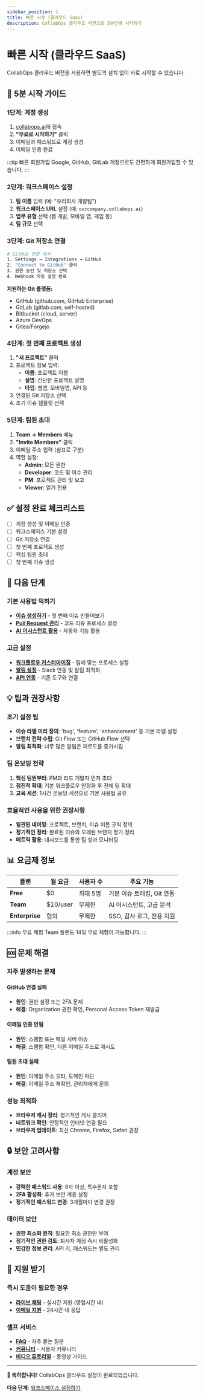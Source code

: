 ```yaml
---
sidebar_position: 1
title: 빠른 시작 (클라우드 SaaS)
description: CollabOps 클라우드 버전으로 5분만에 시작하기
---
```


# 빠른 시작 (클라우드 SaaS)

CollabOps 클라우드 버전을 사용하면 별도의 설치 없이 바로 시작할 수 있습니다.

## 🚀 5분 시작 가이드

### 1단계: 계정 생성
1. [collabops.ai](https://collabops.ai)에 접속
2. **"무료로 시작하기"** 클릭
3. 이메일과 패스워드로 계정 생성
4. 이메일 인증 완료

:::tip 빠른 회원가입
Google, GitHub, GitLab 계정으로도 간편하게 회원가입할 수 있습니다.
:::

### 2단계: 워크스페이스 설정
1. **팀 이름** 입력 (예: "우리회사 개발팀")
2. **워크스페이스 URL** 설정 (예: `ourcompany.collabops.ai`)
3. **업무 유형** 선택 (웹 개발, 모바일 앱, 게임 등)
4. **팀 규모** 선택

### 3단계: Git 저장소 연결
```bash
# GitHub 연결 예시
1. Settings → Integrations → GitHub
2. "Connect to GitHub" 클릭
3. 권한 승인 및 저장소 선택
4. Webhook 자동 설정 완료
```

**지원하는 Git 플랫폼:**
- GitHub (github.com, GitHub Enterprise)
- GitLab (gitlab.com, self-hosted)
- Bitbucket (cloud, server)
- Azure DevOps
- Gitea/Forgejo

### 4단계: 첫 번째 프로젝트 생성
1. **"새 프로젝트"** 클릭
2. 프로젝트 정보 입력:
   - **이름**: 프로젝트 이름
   - **설명**: 간단한 프로젝트 설명
   - **타입**: 웹앱, 모바일앱, API 등
3. 연결된 Git 저장소 선택
4. 초기 이슈 템플릿 선택

### 5단계: 팀원 초대
1. **Team → Members** 메뉴
2. **"Invite Members"** 클릭
3. 이메일 주소 입력 (쉼표로 구분)
4. 역할 설정:
   - **Admin**: 모든 권한
   - **Developer**: 코드 및 이슈 관리
   - **PM**: 프로젝트 관리 및 보고
   - **Viewer**: 읽기 전용

## ✅ 설정 완료 체크리스트

- [ ] 계정 생성 및 이메일 인증
- [ ] 워크스페이스 기본 설정
- [ ] Git 저장소 연결
- [ ] 첫 번째 프로젝트 생성
- [ ] 핵심 팀원 초대
- [ ] 첫 번째 이슈 생성

## 🎯 다음 단계

### 기본 사용법 익히기
- **[이슈 생성하기](/usage/issue-tracker/create-manage-issues)** - 첫 번째 이슈 만들어보기
- **[Pull Request 관리](/usage/git-engine/pull-request-management)** - 코드 리뷰 프로세스 설정
- **[AI 어시스턴트 활용](/usage/ai-assistant/code-review-automation)** - 자동화 기능 활용

### 고급 설정
- **[워크플로우 커스터마이징](/tutorials/workflow-examples)** - 팀에 맞는 프로세스 설정
- **[알림 설정](/usage/notifications/slack-integration)** - Slack 연동 및 알림 최적화
- **[API 연동](/api/overview)** - 기존 도구와 연결

## 💡 팁과 권장사항

### 초기 설정 팁
- **이슈 라벨 미리 정의**: 'bug', 'feature', 'enhancement' 등 기본 라벨 설정
- **브랜치 전략 수립**: Git Flow 또는 GitHub Flow 선택
- **알림 최적화**: 너무 많은 알림은 피로도를 증가시킴

### 팀 온보딩 전략
1. **핵심 팀원부터**: PM과 리드 개발자 먼저 초대
2. **점진적 확대**: 기본 워크플로우 안정화 후 전체 팀 확대
3. **교육 세션**: 1시간 온보딩 세션으로 기본 사용법 공유

### 효율적인 사용을 위한 권장사항
- **일관된 네이밍**: 프로젝트, 브랜치, 이슈 이름 규칙 정의
- **정기적인 정리**: 완료된 이슈와 오래된 브랜치 정기 정리
- **메트릭 활용**: 대시보드를 통한 팀 성과 모니터링

## 📊 요금제 정보

| 플랜 | 월 요금 | 사용자 수 | 주요 기능 |
|------|---------|-----------|-----------|
| **Free** | $0 | 최대 5명 | 기본 이슈 트래킹, Git 연동 |
| **Team** | $10/user | 무제한 | AI 어시스턴트, 고급 분석 |
| **Enterprise** | 협의 | 무제한 | SSO, 감사 로그, 전용 지원 |

:::info 무료 체험
Team 플랜도 14일 무료 체험이 가능합니다.
:::

## 🆘 문제 해결

### 자주 발생하는 문제

#### GitHub 연결 실패
- **원인**: 권한 설정 또는 2FA 문제
- **해결**: Organization 권한 확인, Personal Access Token 재발급

#### 이메일 인증 안됨
- **원인**: 스팸함 또는 메일 서버 이슈
- **해결**: 스팸함 확인, 다른 이메일 주소로 재시도

#### 팀원 초대 실패
- **원인**: 이메일 주소 오타, 도메인 차단
- **해결**: 이메일 주소 재확인, 관리자에게 문의

### 성능 최적화
- **브라우저 캐시 정리**: 정기적인 캐시 클리어
- **네트워크 확인**: 안정적인 인터넷 연결 필요
- **브라우저 업데이트**: 최신 Chrome, Firefox, Safari 권장

## 🔒 보안 고려사항

### 계정 보안
- **강력한 패스워드 사용**: 8자 이상, 특수문자 포함
- **2FA 활성화**: 추가 보안 계층 설정
- **정기적인 패스워드 변경**: 3개월마다 변경 권장

### 데이터 보안
- **권한 최소화 원칙**: 필요한 최소 권한만 부여
- **정기적인 권한 검토**: 퇴사자 계정 즉시 비활성화
- **민감한 정보 관리**: API 키, 패스워드는 별도 관리

## 💬 지원 받기

### 즉시 도움이 필요한 경우
- **[라이브 채팅](https://collabops.ai/chat)** - 실시간 지원 (영업시간 내)
- **[이메일 지원](mailto:support@collabops.ai)** - 24시간 내 응답

### 셀프 서비스
- **[FAQ](/faq/general)** - 자주 묻는 질문
- **[커뮤니티](/support/community)** - 사용자 커뮤니티
- **[비디오 튜토리얼](https://youtube.com/collabops)** - 동영상 가이드

---

**🎉 축하합니다!** CollabOps 클라우드 설정이 완료되었습니다. 

**다음 단계**: [워크스페이스 설정하기](/getting-started/create-workspace) 
